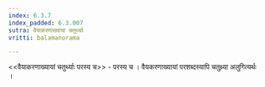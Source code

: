 ```yaml
---
index: 6.3.7
index_padded: 6.3.007
sutra: वैयाकरणाख्यायां चतुर्थ्याः
vritti: balamanorama

---
```

<<वैयाकरणाख्यायां चतुर्थ्याः परस्य च>> - परस्य च । वैयकरणाख्यायां परशब्दस्यापि चतुथ्र्या अलुगित्यर्थः । 